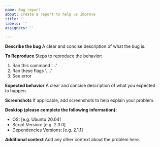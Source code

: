 ```yaml
---
name: Bug report
about: Create a report to help us improve
title: ''
labels: ''
assignees: ''

---
```


**Describe the bug**
A clear and concise description of what the bug is.

**To Reproduce**
Steps to reproduce the behavior:
1. Ran this command '...'
2. Ran these flags '....'
3. See error

**Expected behavior**
A clear and concise description of what you expected to happen.

**Screenshots**
If applicable, add screenshots to help explain your problem.

**Desktop (please complete the following information):**
 - OS: [e.g. Ubuntu 20.04]
 - Script Version: [e.g. 2.3.0]
- Dependencies Versions: [e.g. 2.1.1]

**Additional context**
Add any other context about the problem here.
